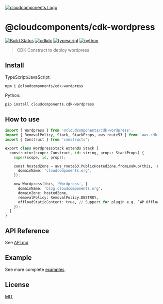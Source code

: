 [![cloudcomponents Logo](https://raw.githubusercontent.com/cloudcomponents/cdk-constructs/master/logo.png)](https://github.com/cloudcomponents/cdk-constructs)

# @cloudcomponents/cdk-wordpress

[![Build Status](https://github.com/cloudcomponents/cdk-constructs/workflows/Build/badge.svg)](https://github.com/cloudcomponents/cdk-constructs/actions?query=workflow=Build)
[![cdkdx](https://img.shields.io/badge/buildtool-cdkdx-blue.svg)](https://github.com/hupe1980/cdkdx)
[![typescript](https://img.shields.io/badge/jsii-typescript-blueviolet.svg)](https://www.npmjs.com/package/@cloudcomponents/cdk-wordpress)
[![python](https://img.shields.io/badge/jsii-python-blueviolet.svg)](https://pypi.org/project/cloudcomponents.cdk-wordpress/)

> CDK Construct to deploy wordpress

## Install

TypeScript/JavaScript:

```bash
npm i @cloudcomponents/cdk-wordpress
```

Python:

```bash
pip install cloudcomponents.cdk-wordpress
```

## How to use

```python
import { Wordpress } from '@cloudcomponents/cdk-wordpress';
import { RemovalPolicy, Stack, StackProps, aws_route53 } from 'aws-cdk-lib';
import { Construct } from 'constructs';

export class WordpressStack extends Stack {
  constructor(scope: Construct, id: string, props: StackProps) {
    super(scope, id, props);

    const hostedZone = aws_route53.PublicHostedZone.fromLookup(this, 'HostedZone', {
      domainName: 'cloudcomponents.org',
    });

    new Wordpress(this, 'Wordpress', {
      domainName: 'blog.cloudcomponents.org',
      domainZone: hostedZone,
      removalPolicy: RemovalPolicy.DESTROY,
      offloadStaticContent: true, // Support for plugin e.g. `WP Offload Media for Amazon S3`
    });
  }
}
```

## API Reference

See [API.md](https://github.com/cloudcomponents/cdk-constructs/tree/master/packages/cdk-wordpress/API.md).

## Example

See more complete [examples](https://github.com/cloudcomponents/cdk-constructs/tree/master/examples).

## License

[MIT](https://github.com/cloudcomponents/cdk-constructs/tree/master/packages/cdk-wordpress/LICENSE)
